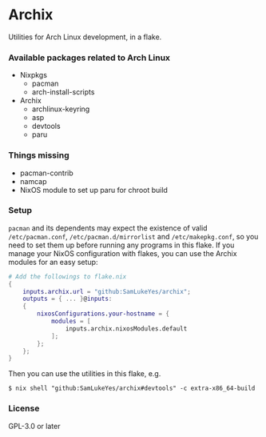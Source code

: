 # Archix
Utilities for Arch Linux development, in a flake.

### Available packages related to Arch Linux
- Nixpkgs
    - pacman
    - arch-install-scripts
- Archix
    - archlinux-keyring
    - asp
    - devtools
    - paru

### Things missing
- pacman-contrib
- namcap
- NixOS module to set up paru for chroot build

### Setup
`pacman` and its dependents may expect the existence of valid `/etc/pacman.conf`, `/etc/pacman.d/mirrorlist` and `/etc/makepkg.conf`, so you need to set them up before running any programs in this flake. If you manage your NixOS configuration with flakes, you can use the Archix modules for an easy setup:

```nix
# Add the followings to flake.nix
{
    inputs.archix.url = "github:SamLukeYes/archix";
    outputs = { ... }@inputs:
    {
        nixosConfigurations.your-hostname = {
            modules = [
                inputs.archix.nixosModules.default
            ];
        };
    };
}
```

Then you can use the utilities in this flake, e.g.
```command
$ nix shell "github:SamLukeYes/archix#devtools" -c extra-x86_64-build
```

### License
GPL-3.0 or later